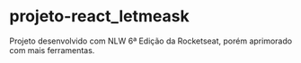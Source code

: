 # projeto-react_letmeask
Projeto desenvolvido com NLW 6ª Edição da Rocketseat, porém aprimorado com mais ferramentas.
